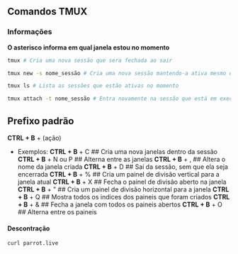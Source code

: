 ## Comandos TMUX

### Informações

**O asterisco informa em qual janela estou no momento**

~~~bash
tmux # Cria uma nova sessão que sera fechada ao sair
~~~

~~~bash
tmux new -s nome_sessão # Cria uma nova sessão mantendo-a ativa mesmo que seia da sessão
~~~

~~~bash
tmux ls # Lista as sessões que estão ativas no momento
~~~

~~~bash
tmux attach -t nome_sessão # Entra novamente na sessão que está em execução
~~~

## Prefixo padrão

**CTRL + B** + (ação)

- Exemplos: 
**CTRL + B** + C                ## Cria uma nova janelas dentro da sessão
**CTRL + B** + N ou P           ## Alterna entre as janelas
**CTRL + B** + ,                ## Altera o nome da janela criada
**CTRL + B** + D                ## Saí da sessão, sem que ela seja encerrada
**CTRL + B** + %                ## Cria um painel de divisão vertical para a janela atual
**CTRL + B** + X                ## Fecha o painel de divisão aberto na janela
**CTRL + B** + "                ## Cria um painel de divisão horizontal para a janela
**CTRL + B** + Q                ## Mostra todos os indices dos paineis que foram criados
**CTRL + B** + &                ## Fecha a janela com todos os paineis abertos
**CTRL + B** + O                ## Alterna entre os paineis



#### Descontração
~~~bash
curl parrot.live
~~~